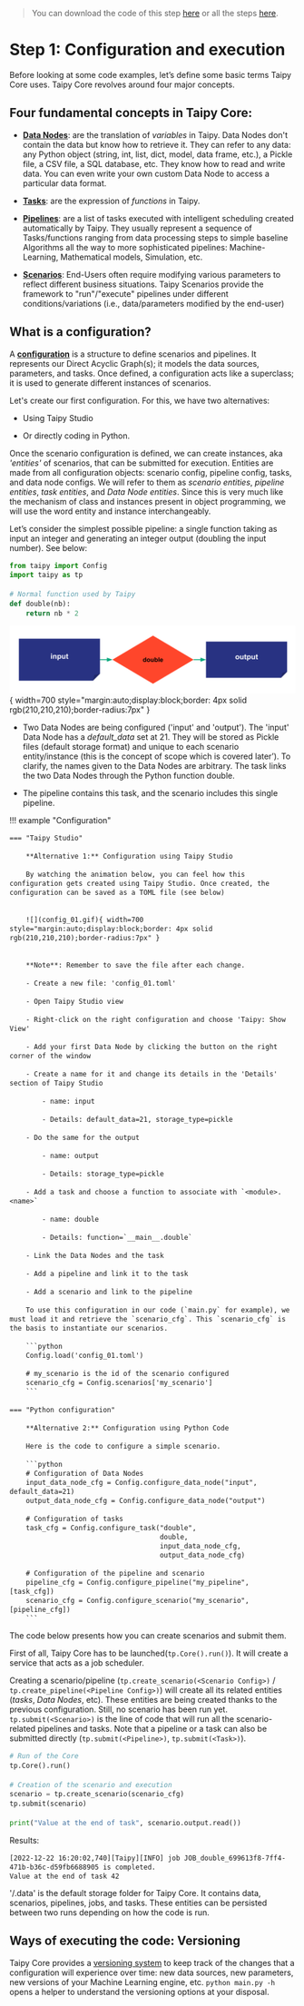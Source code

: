 > You can download the code of this step [here](../src/step_01.py) or all the steps [here](https://github.com/Avaiga/taipy-getting-started-core/tree/develop/src).

# Step 1: Configuration and execution

Before looking at some code examples, let’s define some basic terms Taipy Core uses. Taipy Core revolves around four major concepts.

## Four fundamental concepts in Taipy Core:
- [**Data Nodes**](https://docs.taipy.io/en/latest/manuals/core/concepts/data-node/): are the translation of _variables_ in Taipy. Data Nodes don't contain the data but know how to retrieve it. They can refer to any data: any Python object (string, int, list, dict, model, data frame, etc.), a Pickle file, a CSV file, a SQL database, etc. They know how to read and write data. You can even write your own custom Data Node to access a particular data format.

- [**Tasks**](https://docs.taipy.io/en/latest/manuals/core/concepts/task/): are the expression of _functions_ in Taipy.

- [**Pipelines**](https://docs.taipy.io/en/latest/manuals/core/concepts/pipeline/): are a list of tasks executed with intelligent scheduling created automatically by Taipy. They usually represent a sequence of Tasks/functions ranging from data processing steps to simple baseline Algorithms all the way to more sophisticated pipelines: Machine-Learning, Mathematical models, Simulation, etc.

- [**Scenarios**](https://docs.taipy.io/en/latest/manuals/core/concepts/scenario/): End-Users often require modifying various parameters to reflect different business situations. Taipy Scenarios provide the framework to "run"/"execute" pipelines under different conditions/variations (i.e., data/parameters modified by the end-user)


## What is a configuration?

A [**configuration**](https://docs.taipy.io/en/latest/manuals/core/config/) is a structure to define scenarios and pipelines. It represents our Direct Acyclic Graph(s); it models the data sources, parameters, and tasks. Once defined, a configuration acts like a superclass; it is used to generate different instances of scenarios.


Let's create our first configuration. For this, we have two alternatives:

- Using Taipy Studio

- Or directly coding in Python.

Once the scenario configuration is defined, we can create instances, aka *'entities'* of scenarios, that can be submitted for execution. Entities are made from all configuration objects: scenario config, pipeline config, tasks, and data node configs. We will refer to them as _scenario entities_, _pipeline entities_, _task entities_, and _Data Node entities_. Since this is very much like the mechanism of class and instances present in object programming, we will use the word entity and instance interchangeably. 

Let’s consider the simplest possible pipeline: a single function taking as input an integer and generating an integer output (doubling the input number). See below:


```python
from taipy import Config
import taipy as tp

# Normal function used by Taipy
def double(nb):
    return nb * 2
```

![](config_01.svg){ width=700 style="margin:auto;display:block;border: 4px solid rgb(210,210,210);border-radius:7px" }

- Two Data Nodes are being configured ('input' and 'output'). The 'input' Data Node has a _default_data_ set at 21. They will be stored as Pickle files (default storage format) and unique to each scenario entity/instance (this is the concept of scope which is covered later’). To clarify, the names given to the Data Nodes are arbitrary. The task links the two Data Nodes through the Python function double.

- The pipeline contains this task, and the scenario includes this single pipeline.

!!! example "Configuration"

    === "Taipy Studio"

        **Alternative 1:** Configuration using Taipy Studio

        By watching the animation below, you can feel how this configuration gets created using Taipy Studio. Once created, the configuration can be saved as a TOML file (see below)


        ![](config_01.gif){ width=700 style="margin:auto;display:block;border: 4px solid rgb(210,210,210);border-radius:7px" }


        **Note**: Remember to save the file after each change.
        
        - Create a new file: 'config_01.toml'
        
        - Open Taipy Studio view
        
        - Right-click on the right configuration and choose 'Taipy: Show View'
        
        - Add your first Data Node by clicking the button on the right corner of the window
        
        - Create a name for it and change its details in the 'Details' section of Taipy Studio
        
            - name: input
                
            - Details: default_data=21, storage_type=pickle
                
        - Do the same for the output
        
            - name: output
                
            - Details: storage_type=pickle
                
        - Add a task and choose a function to associate with `<module>.<name>`
        
            - name: double
                
            - Details: function=`__main__.double`
                
        - Link the Data Nodes and the task
        
        - Add a pipeline and link it to the task
        
        - Add a scenario and link to the pipeline

        To use this configuration in our code (`main.py` for example), we must load it and retrieve the `scenario_cfg`. This `scenario_cfg` is the basis to instantiate our scenarios.

        ```python
        Config.load('config_01.toml')

        # my_scenario is the id of the scenario configured
        scenario_cfg = Config.scenarios['my_scenario']
        ```

    === "Python configuration"

        **Alternative 2:** Configuration using Python Code

        Here is the code to configure a simple scenario.

        ```python
        # Configuration of Data Nodes
        input_data_node_cfg = Config.configure_data_node("input", default_data=21)
        output_data_node_cfg = Config.configure_data_node("output")

        # Configuration of tasks
        task_cfg = Config.configure_task("double",
                                         double,
                                         input_data_node_cfg,
                                         output_data_node_cfg)

        # Configuration of the pipeline and scenario
        pipeline_cfg = Config.configure_pipeline("my_pipeline", [task_cfg])
        scenario_cfg = Config.configure_scenario("my_scenario", [pipeline_cfg])
        ```

The code below presents how you can create scenarios and submit them.

First of all, Taipy Core has to be launched(`tp.Core().run()`). It will create a service that acts as a job scheduler.

Creating a scenario/pipeline (`tp.create_scenario(<Scenario Config>)` / `tp.create_pipeline(<Pipeline Config>)`) will create all its related entities (_tasks_, _Data Nodes_, etc). These entities are being created thanks to the previous configuration. Still, no scenario has been run yet. `tp.submit(<Scenario>)` is the line of code that will run all the scenario-related pipelines and tasks. Note that a pipeline or a task can also be submitted directly (`tp.submit(<Pipeline>)`, `tp.submit(<Task>)`).

```python
# Run of the Core
tp.Core().run()

# Creation of the scenario and execution
scenario = tp.create_scenario(scenario_cfg)
tp.submit(scenario)

print("Value at the end of task", scenario.output.read())
```

Results:

```
[2022-12-22 16:20:02,740][Taipy][INFO] job JOB_double_699613f8-7ff4-471b-b36c-d59fb6688905 is completed.
Value at the end of task 42
```    

'/.data' is the default storage folder for Taipy Core. It contains data, scenarios, pipelines, jobs, and tasks. These entities can be persisted between two runs depending on how the code is run.

## Ways of executing the code: Versioning

Taipy Core provides a [versioning system](https://docs.taipy.io/en/latest/manuals/core/versioning/) to keep track of the changes that a configuration will experience over time: new data sources, new parameters, new versions of your Machine Learning engine, etc. `python main.py -h` opens a helper to understand the versioning options at your disposal.
